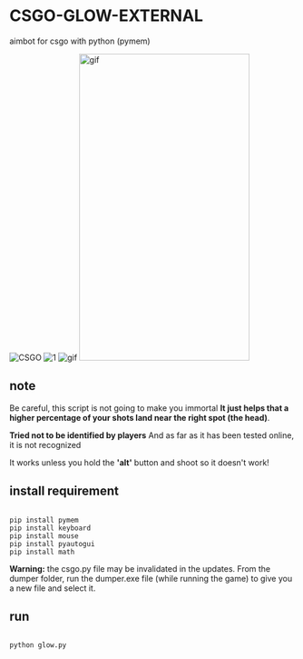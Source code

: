 # CSGO-GLOW-EXTERNAL

aimbot for csgo with python (pymem)

![CSGO](https://prod.assets.earlygamecdn.com/images/csgo-2.jpg?mtime=1678019572 "CSGO ARTWORK")
![1](https://github.com/kinite-gp/CSGO-AIMBOT-EXTERNAL/blob/main/pic/1.gif "1")
![gif](https://github.com/kinite-gp/CSGO-AIMBOT-EXTERNAL/blob/main/pic/1.gif "gif")
<img src="https://github.com/kinite-gp/CSGO-AIMBOT-EXTERNAL/blob/main/pic/1.gif" alt="gif" width="300" height="540">

## note

Be careful, this script is not going to make you immortal
**It just helps that a higher percentage of your shots land near the right spot (the head)**.

**Tried not to be identified by players**
And as far as it has been tested online, it is not recognized

It works unless you hold the **'alt'** button and shoot so it doesn't work!

## install requirement

```commandline

pip install pymem
pip install keyboard
pip install mouse
pip install pyautogui
pip install math

```

**Warning:** the csgo.py file may be invalidated in the updates. From the dumper folder, run the dumper.exe file (while running the game) to give you a new file and select it.


## run

```commandline

python glow.py

```
